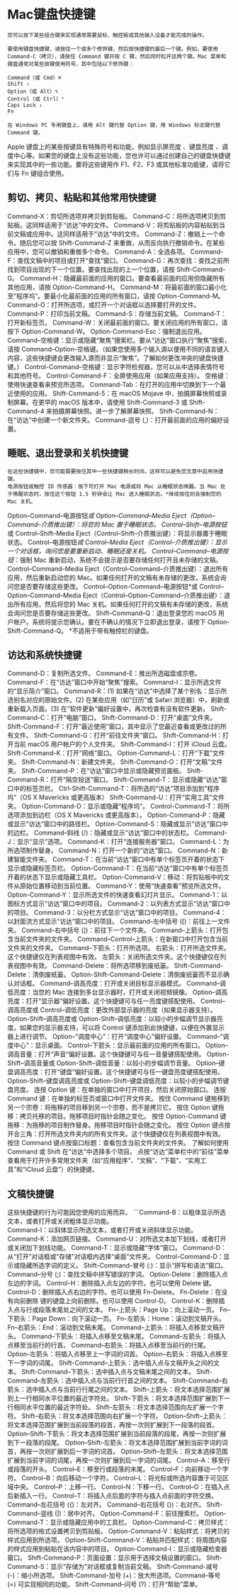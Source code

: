 # Mac键盘快捷键
    您可以按下某些组合键来实现通常需要鼠标、触控板或其他输入设备才能完成的操作。

    要使用键盘快捷键，请按住一个或多个修饰键，然后按快捷键的最后一个键。例如，要使用 Command-C（拷贝），请按住 Command 键并按 C 键，然后同时松开这两个键。Mac 菜单和键盘通常对某些按键使用符号，其中包括以下修饰键：
```
Command（或 Cmd）⌘
Shift ⇧
Option（或 Alt）⌥
Control（或 Ctrl）⌃
Caps Lock ⇪
Fn
```
    在 Windows PC 专用键盘上，请用 Alt 键代替 Option 键，用 Windows 标志键代替 Command 键。

Apple 键盘上的某些按键具有特殊符号和功能，例如显示屏亮度 、键盘亮度 、调度中心等。如果您的键盘上没有这些功能，您也许可以通过创建自己的键盘快捷键来实现其中的一些功能。要将这些键用作 F1、F2、F3 或其他标准功能键，请将它们与 Fn 键组合使用。



## 剪切、拷贝、粘贴和其他常用快捷键
Command-X：剪切所选项并拷贝到剪贴板。
Command-C：将所选项拷贝到剪贴板。这同样适用于“访达”中的文件。
Command-V：将剪贴板的内容粘贴到当前文稿或应用中。这同样适用于“访达”中的文件。
Command-Z：撤销上一个命令。随后您可以按 Shift-Command-Z 来重做，从而反向执行撤销命令。在某些应用中，您可以撤销和重做多个命令。
Command-A：全选各项。
Command-F：查找文稿中的项目或打开“查找”窗口。
Command-G：再次查找：查找之前所找到项目出现的下一个位置。要查找出现的上一个位置，请按 Shift-Command-G。
Command-H：隐藏最前面的应用的窗口。要查看最前面的应用但隐藏所有其他应用，请按 Option-Command-H。
Command-M：将最前面的窗口最小化至“程序坞”。要最小化最前面的应用的所有窗口，请按 Option-Command-M。
Command-O：打开所选项，或打开一个对话框以选择要打开的文件。
Command-P：打印当前文稿。
Command-S：存储当前文稿。
Command-T：打开新标签页。
Command-W：关闭最前面的窗口。要关闭应用的所有窗口，请按下 Option-Command-W。
Option-Command-Esc：强制退出应用。
Command–空格键：显示或隐藏“聚焦”搜索栏。要从“访达”窗口执行“聚焦”搜索，请按 Command–Option–空格键。（如果您使用多个输入源以便用不同的语言键入内容，这些快捷键会更改输入源而非显示“聚焦”。了解如何更改冲突的键盘快捷键。）
Control-Command–空格键：显示字符检视器，您可以从中选择表情符号和其他符号。
Control-Command-F：全屏使用应用（如果应用支持）。
空格键：使用快速查看来预览所选项。
Command-Tab：在打开的应用中切换到下一个最近使用的应用。
Shift-Command-5：在 macOS Mojave 中，拍摄屏幕快照或录制屏幕。在更早的 macOS 版本中，请使用 Shift-Command-3 或 Shift-Command-4 来拍摄屏幕快照。进一步了解屏幕快照。
Shift-Command-N：在“访达”中创建一个新文件夹。
Command-逗号 (,)：打开最前面的应用的偏好设置。


## 睡眠、退出登录和关机快捷键
    在这些快捷键中，您可能需要按住其中一些快捷键稍长时间。这样可以避免您无意中启用快捷键。
    电源按钮或触控 ID 传感器：按下可打开 Mac 电源或将 Mac 从睡眠状态唤醒。当 Mac 处于唤醒状态时，按住这个按钮 1.5 秒钟会让 Mac 进入睡眠状态。*继续按住则会强制您的 Mac 关机。
Option–Command–电源按钮*或 Option–Command–Media Eject（Option–Command–介质推出键）：将您的 Mac 置于睡眠状态。
Control–Shift–电源按钮*或 Control–Shift–Media Eject（Control–Shift–介质推出键）：将显示器置于睡眠状态。
Control–电源按钮*或 Control–Media Eject（Control–介质推出键）：显示一个对话框，询问您是要重新启动、睡眠还是关机。
Control–Command–电源按钮*：强制 Mac 重新启动，系统不会提示是否要存储任何打开且未存储的文稿。
Control–Command–Media Eject（Control–Command–介质推出键）：退出所有应用，然后重新启动您的 Mac。如果任何打开的文稿有未存储的更改，系统会询问您是否要存储这些更改。
Control–Option-Command–电源按钮*或 Control–Option–Command–Media Eject（Control–Option–Command–介质推出键）：退出所有应用，然后将您的 Mac 关机。如果任何打开的文稿有未存储的更改，系统会询问您是否要存储这些更改。
Shift–Command–Q：退出登录您的 macOS 用户帐户。系统将提示您确认。要在不确认的情况下立即退出登录，请按下 Option-Shift-Command-Q。
*不适用于带有触控栏的键盘。



## 访达和系统快捷键
Command-D：复制所选文件。
Command-E：推出所选磁盘或宗卷。
Command-F：在“访达”窗口中开始“聚焦”搜索。
Command-I：显示所选文件的“显示简介”窗口。
Command-R：(1) 如果在“访达”中选择了某个别名：显示所选别名对应的原始文件。(2) 在某些应用（如“日历”或 Safari 浏览器）中，刷新或重新载入页面。(3) 在“软件更新”偏好设置中，再次检查有没有软件更新。
Shift-Command-C：打开“电脑”窗口。
Shift-Command-D：打开“桌面”文件夹。
Shift-Command-F：打开“最近使用”窗口，其中显示了您最近查看或更改过的所有文件。
Shift-Command-G：打开“前往文件夹”窗口。
Shift-Command-H：打开当前 macOS 用户帐户的个人文件夹。
Shift-Command-I：打开 iCloud 云盘。
Shift-Command-K：打开“网络”窗口。
Option-Command-L：打开“下载”文件夹。
Shift-Command-N：新建文件夹。
Shift-Command-O：打开“文稿”文件夹。
Shift-Command-P：在“访达”窗口中显示或隐藏预览面板。
Shift-Command-R：打开“隔空投送”窗口。
Shift-Command-T：显示或隐藏“访达”窗口中的标签页栏。
Ctrl-Shift-Command-T：将所选的“访达”项目添加到“程序坞”（OS X Mavericks 或更高版本）
Shift-Command-U：打开“实用工具”文件夹。
Option-Command-D：显示或隐藏“程序坞”。
Control-Command-T：将所选项添加到边栏（OS X Mavericks 或更高版本）。
Option-Command-P：隐藏或显示“访达”窗口中的路径栏。
Option-Command-S：隐藏或显示“访达”窗口中的边栏。
Command–斜线 (/)：隐藏或显示“访达”窗口中的状态栏。
Command-J：显示“显示”选项。
Command-K：打开“连接服务器”窗口。
Command-L：为所选项制作替身。
Command-N：打开一个新的“访达”窗口。
Command-N：新建智能文件夹。
Command-T：在当前“访达”窗口中有单个标签页开着的状态下显示或隐藏标签页栏。
Option-Command-T：在当前“访达”窗口中有单个标签页开着的状态下显示或隐藏工具栏。
Option-Command-V：移动：将剪贴板中的文件从原始位置移动到当前位置。
Command-Y：使用“快速查看”预览所选文件。
Option-Command-Y：显示所选文件的快速查看幻灯片显示。
Command-1：以图标方式显示“访达”窗口中的项目。
Command-2：以列表方式显示“访达”窗口中的项目。
Command-3：以分栏方式显示“访达”窗口中的项目。
Command-4：以封面流方式显示“访达”窗口中的项目。
Command–左中括号 ([)：前往上一文件夹。
Command–右中括号 (])：前往下一个文件夹。
Command–上箭头：打开包含当前文件夹的文件夹。
Command–Control–上箭头：在新窗口中打开包含当前文件夹的文件夹。
Command–下箭头：打开所选项。
右箭头：打开所选文件夹。这个快捷键仅在列表视图中有效。
左箭头：关闭所选文件夹。这个快捷键仅在列表视图中有效。
Command-Delete：将所选项移到废纸篓。
Shift-Command-Delete：清倒废纸篓。
Option-Shift-Command-Delete：清倒废纸篓而不显示确认对话框。
Command–调高亮度：打开或关闭目标显示器模式。
Command–调低亮度：当您的 Mac 连接到多台显示器时，打开或关闭视频镜像。
Option–调高亮度：打开“显示器”偏好设置。这个快捷键可与任一亮度键搭配使用。
Control–调高亮度或 Control–调低亮度：更改外部显示器的亮度（如果显示器支持）。
Option-Shift–调高亮度或 Option-Shift–调低亮度：以较小的步幅调节显示器亮度。如果您的显示器支持，可以将 Control 键添加到此快捷键，以便在外置显示器上进行调节。
Option–“调度中心”：打开“调度中心”偏好设置。
Command–“调度中心”：显示桌面。
Control–下箭头：显示最前面的应用的所有窗口。
Option–调高音量：打开“声音”偏好设置。这个快捷键可与任一音量键搭配使用。
Option-Shift–调高音量或 Option-Shift–调低音量：以较小的步幅调节音量。
Option–键盘调高亮度：打开“键盘”偏好设置。这个快捷键可与任一键盘亮度键搭配使用。
Option-Shift–键盘调高亮度或 Option-Shift–键盘调低亮度：以较小的步幅调节键盘亮度。
连按 Option 键：在单独的窗口中打开项目，然后关闭原始窗口。
连按 Command 键：在单独的标签页或窗口中打开文件夹。
按住 Command 键拖移到另一个宗卷：将拖移的项目移到另一个宗卷，而不是拷贝它。
按住 Option 键拖移：拷贝托移的项目。拖移项目时指针会随之变化。
按住 Option-Command 键拖移：为拖移的项目制作替身。拖移项目时指针会随之变化。
按住 Option 键点按开合三角：打开所选文件夹内的所有文件夹。这个快捷键仅在列表视图中有效。
按住 Command 键点按窗口标题：查看包含当前文件夹的文件夹。
了解如何使用 Command 或 Shift 在“访达”中选择多个项目。
点按“访达”菜单栏中的“前往”菜单查看用于打开许多常用文件夹（如“应用程序”、“文稿”、“下载”、“实用工具”和“iCloud 云盘”）的快捷键。


## 文稿快捷键
这些快捷键的行为可能因您使用的应用而异。
    ```Command-B：以粗体显示所选文本，或者打开或关闭粗体显示功能。</br>
Command-I：以斜体显示所选文本，或者打开或关闭斜体显示功能。
Command-K：添加网页链接。
Command-U：对所选文本加下划线，或者打开或关闭加下划线功能。
Command-T：显示或隐藏“字体”窗口。
Command-D：从“打开”对话框或“存储”对话框内选择“桌面”文件夹。
Control-Command-D：显示或隐藏所选字词的定义。
Shift-Command–冒号 (:)：显示“拼写和语法”窗口。
Command–分号 (;)：查找文稿中拼写错误的字词。
Option-Delete：删除插入点左边的字词。
Control-H：删除插入点左边的字符。也可以使用 Delete 键。
Control-D：删除插入点右边的字符。也可以使用 Fn-Delete。
Fn-Delete：在没有向前删除   键的键盘上向前删除。也可以使用 Control-D。
Control-K：删除插入点与行或段落末尾处之间的文本。
Fn–上箭头：Page Up：向上滚动一页。
Fn–下箭头：Page Down：向下滚动一页。
Fn–左箭头：Home：滚动到文稿开头。
Fn–右箭头：End：滚动到文稿末尾。
Command–上箭头：将插入点移至文稿开头。
Command–下箭头：将插入点移至文稿末尾。
Command–左箭头：将插入点移至当前行的行首。
Command–右箭头：将插入点移至当前行的行尾。
Option–左箭头：将插入点移至上一字词的词首。
Option–右箭头：将插入点移至下一字词的词尾。
Shift-Command–上箭头：选中插入点与文稿开头之间的文本。
Shift-Command–下箭头：选中插入点与文稿末尾之间的文本。
Shift-Command–左箭头：选中插入点与当前行行首之间的文本。
Shift-Command–右箭头：选中插入点与当前行行尾之间的文本。
Shift–上箭头：将文本选择范围扩展到上一行相同水平位置的最近字符处。
Shift–下箭头：将文本选择范围扩展到下一行相同水平位置的最近字符处。
Shift–左箭头：将文本选择范围向左扩展一个字符。
Shift–右箭头：将文本选择范围向右扩展一个字符。
Option–Shift–上箭头：将文本选择范围扩展到当前段落的段首，再按一次则扩展到下一段落的段首。
Option–Shift–下箭头：将文本选择范围扩展到当前段落的段尾，再按一次则扩展到下一段落的段尾。
Option–Shift–左箭头：将文本选择范围扩展到当前字词的词首，再按一次则扩展到后一字词的词首。
Option–Shift–左箭头：将文本选择范围扩展到当前字词的词尾，再按一次则扩展到后一字词的词尾。
Control–A：移至行或段落的开头。
Control–E：移至行或段落的末尾。
Control–F：向前移动一个字符。
Control–B：向后移动一个字符。
Control–L：将光标或所选内容置于可见区域中央。
Control–P：上移一行。
Control–N：下移一行。
Control–O：在插入点后新插入一行。
Control–T：将插入点后面的字符与插入点前面的字符交换。
Command–左花括号 ({)：左对齐。
Command–右花括号 (})：右对齐。
Shift-Command–竖线 (|)：居中对齐。
Option-Command-F：前往搜索栏。
Option-Command-T：显示或隐藏应用中的工具栏。
Option-Command-C：拷贝样式：将所选项的格式设置拷贝到剪贴板。
Option-Command-V：粘贴样式：将拷贝的样式应用到所选项。
Option-Shift-Command-V：粘贴并匹配样式：将周围内容的样式应用到粘贴在该内容中的项目。
Option-Command-I：显示或隐藏检查器窗口。
Shift-Command-P：页面设置：显示用于选择文稿设置的窗口。
Shift-Command-S：显示“存储为”对话框或复制当前文稿。
Shift-Command-减号 (-)：缩小所选项。
Shift-Command-加号 (+)：放大所选项。Command–等号 (=) 可实现相同的功能。
Shift-Command–问号 (?)：打开“帮助”菜单。
```
